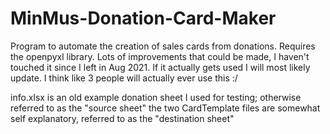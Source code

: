 # MinMus-Donation-Card-Maker
Program to automate the creation of sales cards from donations. Requires the openpyxl library. Lots of improvements that could be made, I haven't touched it since I left in Aug 2021. If it actually gets used I will most likely update.
I think like 3 people will actually ever use this :/

info.xlsx is an old example donation sheet I used for testing; otherwise referred to as the "source sheet"
the two CardTemplate files are somewhat self explanatory, referred to as the "destination sheet"
